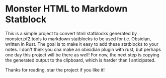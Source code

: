 # Monster HTML to Markdown Statblock
This is a simple project to convert html statblocks generated by monster.pf2.tools to markdown statblocks to be used for i.e. Obsidian, written in Rust. The goal is to make it easy to add these statblocks to your notes. I don't think you cna make an obisidian plugin with rust, but perhaps one day this project will be there as well! For now, the next step is copying the generated output to the clipboard, which is harder than I anticipated.

Thanks for reading, star the project if you like it!
